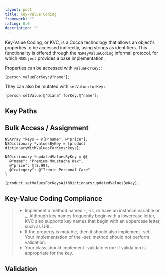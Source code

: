 ```yaml
---
layout: post
title: Key-Value Coding
framework: ""
rating: 0.0
description: ""
---
```


Key-Value Coding, or KVC, is a Cocoa technology that allows an object's properties to be accessed indirectly, using strings as identifiers. This functionality is offered through the `NSKeyValueCoding` informal protocol, for which `NSObject` provides a base implementation.

Properties can be accessed with `valueForKey:`:

~~~{objective-c}
[person valueForKey:@"name"];
~~~

They can also be mutated with `setValue:forKey:`:

~~~{objective-c}
[person setValue:@"Diana" forKey:@"name"];
~~~

## Key Paths

## Bulk Access / Assignment

~~~{objective-c}
NSArray *keys = @[@"name", @"price"];
NSDictionary *valuesByKey = [product dictionaryWithValuesForKeys:keys];
~~~

~~~{objective-c}
NSDictionary *updatedValuesByKey = @{
  @"name": "Premium Moustache Wax",
  @"price": @(8.99),
  @"category": @"Ironic Personal Care"
}

[product setValuesForKeysWithDictionary:updatedValuesByKey];
~~~

## Key-Value Coding Compliance

> - Implement a method named -<key>, -is<Key>, or have an instance variable <key> or _<key>.
Although key names frequently begin with a lowercase letter, KVC also supports key names that begin with an uppercase letter, such as URL.
> - If the property is mutable, then it should also implement -set<Key>:.
> -Your implementation of the -set<Key>: method should not perform validation.
> - Your class should implement -validate<Key>:error: if validation is appropriate for the key.

## Validation
